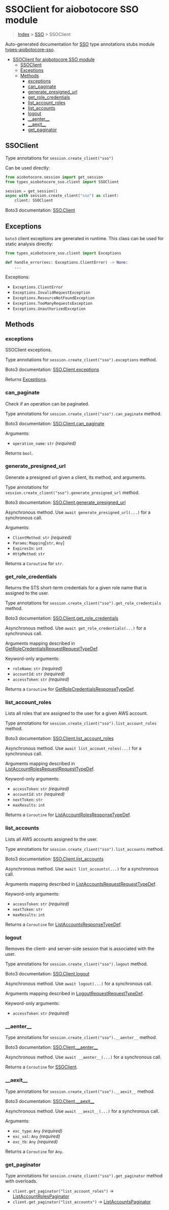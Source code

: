 <a id="ssoclient-for-aiobotocore-sso-module"></a>

# SSOClient for aiobotocore SSO module

> [Index](../README.md) > [SSO](./README.md) > SSOClient

Auto-generated documentation for
[SSO](https://boto3.amazonaws.com/v1/documentation/api/latest/reference/services/sso.html#SSO)
type annotations stubs module
[types-aiobotocore-sso](https://pypi.org/project/types-aiobotocore-sso/).

- [SSOClient for aiobotocore SSO module](#ssoclient-for-aiobotocore-sso-module)
  - [SSOClient](#ssoclient)
  - [Exceptions](#exceptions)
  - [Methods](#methods)
    - [exceptions](#exceptions)
    - [can_paginate](#can_paginate)
    - [generate_presigned_url](#generate_presigned_url)
    - [get_role_credentials](#get_role_credentials)
    - [list_account_roles](#list_account_roles)
    - [list_accounts](#list_accounts)
    - [logout](#logout)
    - [\_\_aenter\_\_](#__aenter__)
    - [\_\_aexit\_\_](#__aexit__)
    - [get_paginator](#get_paginator)

<a id="ssoclient"></a>

## SSOClient

Type annotations for `session.create_client("sso")`

Can be used directly:

```python
from aiobotocore.session import get_session
from types_aiobotocore_sso.client import SSOClient

session = get_session()
async with session.create_client("sso") as client:
    client: SSOClient
```

Boto3 documentation:
[SSO.Client](https://boto3.amazonaws.com/v1/documentation/api/latest/reference/services/sso.html#SSO.Client)

<a id="exceptions"></a>

## Exceptions

`boto3` client exceptions are generated in runtime. This class can be used for
static analysis directly:

```python
from types_aiobotocore_sso.client import Exceptions

def handle_error(exc: Exceptions.ClientError) -> None:
    ...
```

Exceptions:

- `Exceptions.ClientError`
- `Exceptions.InvalidRequestException`
- `Exceptions.ResourceNotFoundException`
- `Exceptions.TooManyRequestsException`
- `Exceptions.UnauthorizedException`

<a id="methods"></a>

## Methods

<a id="exceptions"></a>

### exceptions

SSOClient exceptions.

Type annotations for `session.create_client("sso").exceptions` method.

Boto3 documentation:
[SSO.Client.exceptions](https://boto3.amazonaws.com/v1/documentation/api/latest/reference/services/sso.html#SSO.Client.exceptions)

Returns [Exceptions](#exceptions).

<a id="can\_paginate"></a>

### can_paginate

Check if an operation can be paginated.

Type annotations for `session.create_client("sso").can_paginate` method.

Boto3 documentation:
[SSO.Client.can_paginate](https://boto3.amazonaws.com/v1/documentation/api/latest/reference/services/sso.html#SSO.Client.can_paginate)

Arguments:

- `operation_name`: `str` *(required)*

Returns `bool`.

<a id="generate\_presigned\_url"></a>

### generate_presigned_url

Generate a presigned url given a client, its method, and arguments.

Type annotations for `session.create_client("sso").generate_presigned_url`
method.

Boto3 documentation:
[SSO.Client.generate_presigned_url](https://boto3.amazonaws.com/v1/documentation/api/latest/reference/services/sso.html#SSO.Client.generate_presigned_url)

Asynchronous method. Use `await generate_presigned_url(...)` for a synchronous
call.

Arguments:

- `ClientMethod`: `str` *(required)*
- `Params`: `Mapping`\[`str`, `Any`\]
- `ExpiresIn`: `int`
- `HttpMethod`: `str`

Returns a `Coroutine` for `str`.

<a id="get\_role\_credentials"></a>

### get_role_credentials

Returns the STS short-term credentials for a given role name that is assigned
to the user.

Type annotations for `session.create_client("sso").get_role_credentials`
method.

Boto3 documentation:
[SSO.Client.get_role_credentials](https://boto3.amazonaws.com/v1/documentation/api/latest/reference/services/sso.html#SSO.Client.get_role_credentials)

Asynchronous method. Use `await get_role_credentials(...)` for a synchronous
call.

Arguments mapping described in
[GetRoleCredentialsRequestRequestTypeDef](./type_defs.md#getrolecredentialsrequestrequesttypedef).

Keyword-only arguments:

- `roleName`: `str` *(required)*
- `accountId`: `str` *(required)*
- `accessToken`: `str` *(required)*

Returns a `Coroutine` for
[GetRoleCredentialsResponseTypeDef](./type_defs.md#getrolecredentialsresponsetypedef).

<a id="list\_account\_roles"></a>

### list_account_roles

Lists all roles that are assigned to the user for a given AWS account.

Type annotations for `session.create_client("sso").list_account_roles` method.

Boto3 documentation:
[SSO.Client.list_account_roles](https://boto3.amazonaws.com/v1/documentation/api/latest/reference/services/sso.html#SSO.Client.list_account_roles)

Asynchronous method. Use `await list_account_roles(...)` for a synchronous
call.

Arguments mapping described in
[ListAccountRolesRequestRequestTypeDef](./type_defs.md#listaccountrolesrequestrequesttypedef).

Keyword-only arguments:

- `accessToken`: `str` *(required)*
- `accountId`: `str` *(required)*
- `nextToken`: `str`
- `maxResults`: `int`

Returns a `Coroutine` for
[ListAccountRolesResponseTypeDef](./type_defs.md#listaccountrolesresponsetypedef).

<a id="list\_accounts"></a>

### list_accounts

Lists all AWS accounts assigned to the user.

Type annotations for `session.create_client("sso").list_accounts` method.

Boto3 documentation:
[SSO.Client.list_accounts](https://boto3.amazonaws.com/v1/documentation/api/latest/reference/services/sso.html#SSO.Client.list_accounts)

Asynchronous method. Use `await list_accounts(...)` for a synchronous call.

Arguments mapping described in
[ListAccountsRequestRequestTypeDef](./type_defs.md#listaccountsrequestrequesttypedef).

Keyword-only arguments:

- `accessToken`: `str` *(required)*
- `nextToken`: `str`
- `maxResults`: `int`

Returns a `Coroutine` for
[ListAccountsResponseTypeDef](./type_defs.md#listaccountsresponsetypedef).

<a id="logout"></a>

### logout

Removes the client- and server-side session that is associated with the user.

Type annotations for `session.create_client("sso").logout` method.

Boto3 documentation:
[SSO.Client.logout](https://boto3.amazonaws.com/v1/documentation/api/latest/reference/services/sso.html#SSO.Client.logout)

Asynchronous method. Use `await logout(...)` for a synchronous call.

Arguments mapping described in
[LogoutRequestRequestTypeDef](./type_defs.md#logoutrequestrequesttypedef).

Keyword-only arguments:

- `accessToken`: `str` *(required)*

<a id="\_\_aenter\_\_"></a>

### \_\_aenter\_\_

Type annotations for `session.create_client("sso").__aenter__` method.

Boto3 documentation:
[SSO.Client.\_\_aenter\_\_](https://boto3.amazonaws.com/v1/documentation/api/latest/reference/services/sso.html#SSO.Client.__aenter__)

Asynchronous method. Use `await __aenter__(...)` for a synchronous call.

Returns a `Coroutine` for [SSOClient](#ssoclient).

<a id="\_\_aexit\_\_"></a>

### \_\_aexit\_\_

Type annotations for `session.create_client("sso").__aexit__` method.

Boto3 documentation:
[SSO.Client.\_\_aexit\_\_](https://boto3.amazonaws.com/v1/documentation/api/latest/reference/services/sso.html#SSO.Client.__aexit__)

Asynchronous method. Use `await __aexit__(...)` for a synchronous call.

Arguments:

- `exc_type`: `Any` *(required)*
- `exc_val`: `Any` *(required)*
- `exc_tb`: `Any` *(required)*

Returns a `Coroutine` for `Any`.

<a id="get_paginator"></a>

### get_paginator

Type annotations for `session.create_client("sso").get_paginator` method with
overloads.

- `client.get_paginator("list_account_roles")` ->
  [ListAccountRolesPaginator](./paginators.md#listaccountrolespaginator)
- `client.get_paginator("list_accounts")` ->
  [ListAccountsPaginator](./paginators.md#listaccountspaginator)
